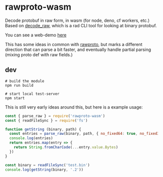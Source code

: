 # rawproto-wasm

Decode protobuf in raw form, in wasm (for node, deno, cf workers, etc.) Based on [decode_raw](https://github.com/confio/decode_raw), which is a rad CLI tool for looking at binary protobuf.

You can see a web-demo [here](https://rawprotorust.surge.sh/)

This has some ideas in common with [rawproto](https://github.com/konsumer/rawproto), but marks a different direction that can parse a bit faster, and eventually handle partial parsing (mixing proto def with raw fields.)

## dev

```
# build the module
npm run build 

# start local test-server
npm start
```

This is still very early ideas around this, but here is a example usage:

```js
const { parse_raw } = require('rawproto-wasm')
const { readFileSync } = require('fs')

function getString (binary, path) {
  const entries = parse_raw(binary, path, { no_fixed64: true, no_fixed32: true })
  console.log(entries)
  return entries.map(entry => {
    return String.fromCharCode(...entry.value.Bytes)
  })
}

const binary = readFileSync('test.bin')
console.log(getString(binary, '.2'))
```